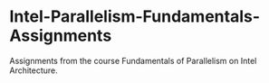 # Intel-Parallelism-Fundamentals-Assignments
Assignments from the course Fundamentals of Parallelism on Intel Architecture. 
